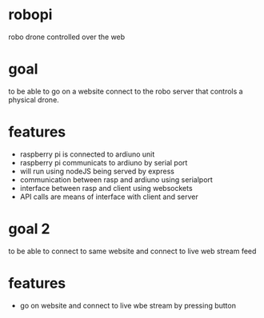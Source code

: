 # robopi
robo drone controlled over the web

# goal 
to be able to go on a website connect to the robo server that controls a physical drone.

# features
- raspberry pi is connected to ardiuno unit
- raspberry pi communicats to ardiuno by serial port
- will run using nodeJS being served by express
- communication between rasp and ardiuno using serialport
- interface between rasp and client using websockets
- API calls are means of interface with client and server

# goal 2
to be able to connect to same website and connect to live web stream feed

# features
- go on website and connect to live wbe stream by pressing button
